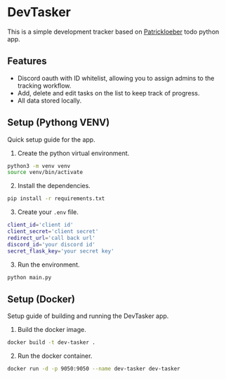 # DevTasker
 This is a simple development tracker based on [Patrickloeber](https://github.com/patrickloeber) todo python app.

## Features
 - Discord oauth with ID whitelist, allowing you to assign admins to the tracking workflow.
 - Add, delete and edit tasks on the list to keep track of progress.
 - All data stored locally.

## Setup (Pythong VENV)
 Quick setup guide for the app.
 1. Create the python virtual environment.
 ```bash
 python3 -m venv venv
 source venv/bin/activate
 ```

 2. Install the dependencies.
 ```bash
 pip install -r requirements.txt
 ```

 3. Create your `.env` file.
 ```bash
 client_id='client id'
 client_secret='client secret'
 redirect_url='call back url'
 discord_id='your discord id'
 secret_flask_key='your secret key'
 ```

 3. Run the environment.
 ```bash
 python main.py
  ```

## Setup (Docker)
 Setup guide of building and running the DevTasker app.

 1. Build the docker image.
 ```bash
 docker build -t dev-tasker .
 ```

 2. Run the docker container.
 ```bash
 docker run -d -p 9050:9050 --name dev-tasker dev-tasker
 ```